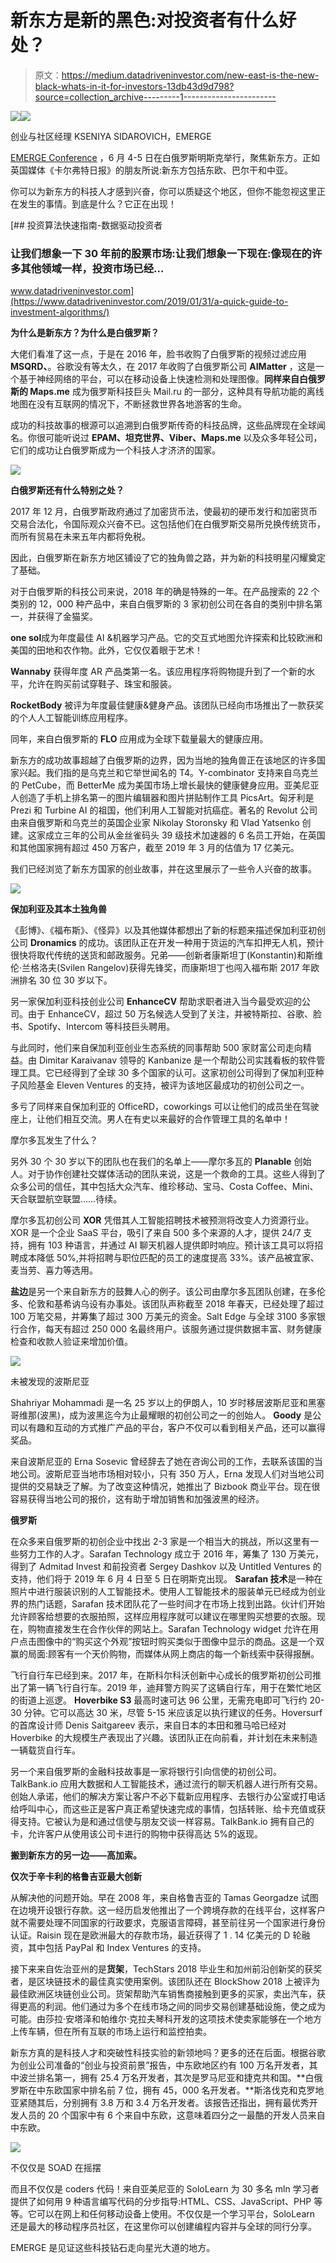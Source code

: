 # 新东方是新的黑色:对投资者有什么好处？

> 原文：<https://medium.datadriveninvestor.com/new-east-is-the-new-black-whats-in-it-for-investors-13db43d9d798?source=collection_archive---------1----------------------->

[![](img/5f6446ebfb303914cd0a526fe264a9d1.png)](http://www.track.datadriveninvestor.com/1B9E)![](img/96649e5650fe09aa68ddebcd1989c2ba.png)

创业与社区经理 KSENIYA SIDAROVICH，EMERGE

[EMERGE Conference](http://www.emergeconf.io) ，6 月 4-5 日在白俄罗斯明斯克举行，聚焦新东方。正如英国媒体《卡尔弗特日报》的朋友所说:新东方包括东欧、巴尔干和中亚。

你可以为新东方的科技人才感到兴奋，你可以质疑这个地区，但你不能忽视这里正在发生的事情。到底是什么？它正在出现！

[](https://www.datadriveninvestor.com/2019/01/31/a-quick-guide-to-investment-algorithms/) [## 投资算法快速指南-数据驱动投资者

### 让我们想象一下 30 年前的股票市场:让我们想象一下现在:像现在的许多其他领域一样，投资市场已经…

www.datadriveninvestor.com](https://www.datadriveninvestor.com/2019/01/31/a-quick-guide-to-investment-algorithms/) 

**为什么是新东方？为什么是白俄罗斯？**

大佬们看准了这一点，于是在 2016 年，脸书收购了白俄罗斯的视频过滤应用 **MSQRD、**。谷歌没有等太久，在 2017 年收购了白俄罗斯公司 **AIMatter** ，这是一个基于神经网络的平台，可以在移动设备上快速检测和处理图像。**同样来自白俄罗斯的 Maps.me** 成为俄罗斯科技巨头 Mail.ru 的一部分，这种具有导航功能的离线地图在没有互联网的情况下，不断拯救世界各地游客的生命。

成功的科技故事的根源可以追溯到白俄罗斯传奇的科技品牌，这些品牌现在全球闻名。你很可能听说过 **EPAM、坦克世界、Viber、Maps.me** 以及众多年轻公司，它们的成功让白俄罗斯成为一个科技人才济济的国家。

![](img/02a465afc22ba53895f171eae95bc734.png)

**白俄罗斯还有什么特别之处？**

2017 年 12 月，白俄罗斯政府通过了加密货币法，使最初的硬币发行和加密货币交易合法化，令国际观众兴奋不已。这包括他们在白俄罗斯交易所兑换传统货币，而所有贸易在未来五年内都将免税。

因此，白俄罗斯在新东方地区铺设了它的独角兽之路，并为新的科技明星闪耀奠定了基础。

对于白俄罗斯的科技公司来说，2018 年的确是特殊的一年。在产品搜索的 22 个类别的 12，000 种产品中，来自白俄罗斯的 3 家初创公司在各自的类别中排名第一，并获得了金猫奖。

**one sol**成为年度最佳 AI &机器学习产品。它的交互式地图允许探索和比较欧洲和美国的田地和农作物。此外，它仅仅着眼于艺术！

**Wannaby** 获得年度 AR 产品类第一名。该应用程序将购物提升到了一个新的水平，允许在购买前试穿鞋子、珠宝和服装。

**RocketBody** 被评为年度最佳健康&健身产品。该团队已经向市场推出了一款获奖的个人人工智能训练应用程序。

同年，来自白俄罗斯的 **FLO** 应用成为全球下载量最大的健康应用。

新东方的成功故事超越了白俄罗斯的边界，因为当地的独角兽正在该地区的许多国家兴起。我们指的是乌克兰和它举世闻名的 T4。Y-combinator 支持来自乌克兰的 PetCube，而 BetterMe 成为美国市场上增长最快的健康健身应用。亚美尼亚人创造了手机上排名第一的图片编辑器和图片拼贴制作工具 PicsArt。匈牙利是 Prezi 和 Turbine AI 的祖国，他们利用人工智能对抗癌症。著名的 Revolut 公司由来自俄罗斯和乌克兰的英国企业家 Nikolay Storonsky 和 Vlad Yatsenko 创建。这家成立三年的公司从金丝雀码头 39 级技术加速器的 6 名员工开始，在英国和其他国家拥有超过 450 万客户，截至 2019 年 3 月的估值为 17 亿美元。

我们已经浏览了新东方国家的创业故事，并在这里展示了一些令人兴奋的故事。

![](img/0d48eb027ddacd528d32dd4544d3e248.png)

**保加利亚及其本土独角兽**

《彭博》、《福布斯》、《怪异》以及其他媒体都想出了新的标题来描述保加利亚初创公司 **Dronamics** 的成功。该团队正在开发一种用于货运的汽车扣押无人机，预计很快将取代传统的送货和邮政服务。兄弟——创新者康斯坦丁(Konstantin)和斯维伦·兰格洛夫(Svilen Rangelov)获得先锋奖，而康斯坦丁也闯入福布斯 2017 年欧洲排名 30 位 30 岁以下。

另一家保加利亚科技创业公司 **EnhanceCV** 帮助求职者进入当今最受欢迎的公司。由于 EnhanceCV，超过 50 万名候选人受到了关注，并被特斯拉、谷歌、脸书、Spotify、Intercom 等科技巨头聘用。

与此同时，他们来自保加利亚创业生态系统的同事帮助 500 家财富公司走向精益。由 Dimitar Karaivanav 领导的 Kanbanize 是一个帮助公司实践看板的软件管理工具。它已经得到了全球 30 多个国家的认可。这家初创公司得到了保加利亚种子风险基金 Eleven Ventures 的支持，被评为该地区最成功的初创公司之一。

多亏了同样来自保加利亚的 OfficeRD，coworkings 可以让他们的成员坐在驾驶座上，让他们相互交流。男人在有史以来最好的合作管理工具的名单中！

摩尔多瓦发生了什么？

另外 30 个 30 岁以下的团队也在我们的名单上——摩尔多瓦的 **Planable** 创始人。对于协作创建社交媒体活动的团队来说，这是一个救命的工具。这些人得到了众多公司的信任，其中包括大众汽车、维珍移动、宝马、Costa Coffee、Mini、天合联盟航空联盟……待续。

摩尔多瓦初创公司 **XOR** 凭借其人工智能招聘技术被预测将改变人力资源行业。XOR 是一个企业 SaaS 平台，吸引了来自 500 多个来源的人才，提供 24/7 支持，拥有 103 种语言，并通过 AI 聊天机器人提供即时响应。预计该工具可以将招聘成本降低 50%,并将招聘与职位匹配的员工的速度提高 33%。该产品被宜家、麦当劳、喜力等选用。

**盐边**是另一个来自新东方的鼓舞人心的例子。该公司由摩尔多瓦团队创建，在多伦多、伦敦和基希讷乌设有办事处。该团队声称截至 2018 年春天，已经处理了超过 100 万笔交易，并筹集了超过 300 万美元的资金。Salt Edge 与全球 3100 多家银行合作，每天有超过 250 000 名最终用户。该服务通过提供数据丰富、财务健康检查和收款人验证来增加价值。

![](img/4721cd9fdbf4f5d7cedb291e09e3b6c0.png)

未被发现的波斯尼亚

Shahriyar Mohammadi 是一名 25 岁以上的伊朗人，10 岁时移居波斯尼亚和黑塞哥维那(波黑)，成为波黑迄今为止最耀眼的初创公司之一的创始人。 **Goody** 是公司以有趣和互动的方式推广产品的平台，客户不仅可以看到相关产品，还可以赢得奖品。

来自波斯尼亚的 Erna Sosevic 曾经辞去了她在咨询公司的工作，去联系该国的当地公司。波斯尼亚当地市场相对较小，只有 350 万人，Erna 发现人们对当地公司提供的交易缺乏了解。为了改变这种情况，她推出了 Bizbook 商业平台。现在很容易获得当地公司的报价，这有助于增加销售和加强波黑的经济。

**俄罗斯**

在众多来自俄罗斯的初创企业中找出 2-3 家是一个相当大的挑战，所以这里有一些努力工作的人才。Sarafan Technology 成立于 2016 年，筹集了 130 万美元，得到了 Admitad Invest 和前投资者 Sergey Dashkov 以及 Untitled Ventures 的支持，他们将于 2019 年 6 月 4 日至 5 日在明斯克出现。 **Sarafan 技术**是一种在照片中进行服装识别的人工智能技术。使用人工智能技术的服装单元已经成为创业界的热门话题，Sarafan 技术团队花了一些时间才在市场上找到出路。伙计们开始允许顾客给想要的衣服拍照，这样应用程序就可以建议在哪里购买想要的衣服。现在，购物直接发生在合作伙伴的网站上。Sarafan Technology widget 允许在用户点击图像中的“购买这个外观”按钮时购买类似于图像中显示的商品。这是一个双赢的局面:顾客有一个天价购物，而媒体从网上商店的每一个新线索中获得报酬。

飞行自行车已经到来。2017 年，在斯科尔科沃创新中心成长的俄罗斯初创公司推出了第一辆飞行自行车。2019 年，迪拜警方购买了这辆自行车，用于在繁忙地区的街道上巡逻。 **Hoverbike S3** 最高时速可达 96 公里，无需充电即可飞行约 20-30 分钟。它可以高达 30 米，尽管 5-15 米应该足以执行建议的任务。Hoversurf 的首席设计师 Denis Saitgareev 表示，来自日本的本田和雅马哈已经对 Hoverbike 的大规模生产表现出了兴趣。该团队正在向前看，并计划在未来制造一辆载货自行车。

另一个来自俄罗斯的金融科技故事是一家将银行引向信使的初创公司。TalkBank.io 应用大数据和人工智能技术，通过流行的聊天机器人进行所有交易。创始人承诺，他们的解决方案让客户不必下载新应用程序、去银行办公室或打电话给呼叫中心，而这些正是客户真正希望快速完成的事情，包括转账、给卡充值或获得支持。它被认为是和通过信使与朋友交谈一样容易。TalkBank.io 拥有自己的卡，允许客户从使用该公司卡进行的购物中获得高达 5%的返现。

**搬到新东方的另一边——高加索。**

**仅次于辛卡利的格鲁吉亚最大创新**

从解决他的问题开始。早在 2008 年，来自格鲁吉亚的 Tamas Georgadze 试图在边境开设银行存款。这一经历启发他推出了一个跨境存款的在线平台，这样客户就不需要处理不同国家的行政要求，克服语言障碍，甚至前往另一个国家进行身份认证。Raisin 现在是欧洲最大的存款市场，最近获得了 1 . 14 亿美元的 D 轮融资，其中包括 PayPal 和 Index Ventures 的支持。

接下来来自佐治亚州的是**货架**，TechStars 2018 毕业生和加州前沿创新奖的获奖者，是区块链技术的最佳真实使用案例。该团队还在 BlockShow 2018 上被评为最佳欧洲区块链创业公司。货架帮助汽车销售商接触到更多的买家，卖出汽车，获得更高的利润。他们通过为多个在线市场之间的同步交易创建基础设施，使之成为可能。由莎拉·安塔泽和帕维尔·克拉夫琴科开发的这项技术使卖家能够在一个地方上传车辆，但在所有互联的市场上运行和监控拍卖。

新东方真的是科技人才和突破性科技实验的新领地吗？更多的还在后面。根据谷歌为创业公司准备的“创业与投资前景”报告，中东欧地区约有 100 万名开发者，其中波兰排名第一，拥有 25.4 万名开发者，其次是罗马尼亚和捷克共和国。**白俄罗斯在中东欧国家中排名前 7 位，拥有 45，000 名开发者。**斯洛伐克和克罗地亚紧随其后，分别拥有 3.8 万和 3.4 万名开发者。该报告还指出，拥有最优秀开发人员的 20 个国家中有 6 个来自中东欧，这意味着四分之一最酷的开发人员来自中东欧。

![](img/6ee4a82324fdd7104f04bb2b12d51e80.png)

不仅仅是 SOAD 在摇摆

而且不仅仅是 coders 代码！来自亚美尼亚的 SoloLearn 为 30 多名 mln 学习者提供了如何用 9 种语言编写代码的分步指导:HTML、CSS、JavaScript、PHP 等等。它可以在网上和任何移动设备上使用。不仅仅是一个学习平台，SoloLearn 还是最大的移动程序员社区，在这里你可以创建编程内容并与全球的同行分享。

EMERGE 是见证这些科技钻石走向星光大道的地方。